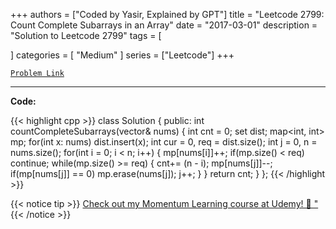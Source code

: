 
+++
authors = ["Coded by Yasir, Explained by GPT"]
title = "Leetcode 2799: Count Complete Subarrays in an Array"
date = "2017-03-01"
description = "Solution to Leetcode 2799"
tags = [
    
]
categories = [
    "Medium"
]
series = ["Leetcode"]
+++



[`Problem Link`](https://leetcode.com/problems/count-complete-subarrays-in-an-array/description/)

---

**Code:**

{{< highlight cpp >}}
class Solution {
public:
    int countCompleteSubarrays(vector<int>& nums) {
        int cnt = 0;
        set<int> dist;
        map<int, int> mp;
        for(int x: nums)
            dist.insert(x);
        int cur = 0, req = dist.size();
        int j = 0, n = nums.size();
        for(int i = 0; i < n; i++) {
            mp[nums[i]]++;
            if(mp.size() < req) continue;
            while(mp.size() >= req) {
                cnt+= (n - i);
                mp[nums[j]]--;
                if(mp[nums[j]] == 0)
                    mp.erase(nums[j]);
                j++;
            }
        }
        return cnt;
    }
};
{{< /highlight >}}



{{< notice tip >}}
[Check out my Momentum Learning course at Udemy! 🚀 "](https://www.udemy.com/course/blind-75-the-data-structures-and-algorithms-essentials/)
{{< /notice >}}

